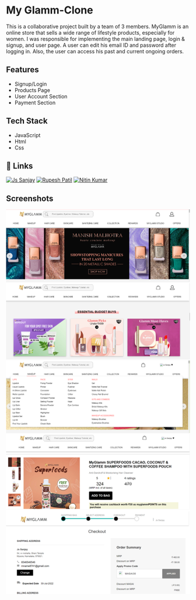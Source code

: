 

# My Glamm-Clone

This is a collaborative project built by a team of 3 members. MyGlamm is an online store that sells a wide range of lifestyle products, especially for women. I was responsible for implementing the main landing page, login & signup, and user page. A user can edit his email ID and password after logging in. Also, the user can access his past and current ongoing orders.


## Features

- Signup/Login
- Products Page
- User Account Section
- Payment Section

## Tech Stack

- JavaScript
- Html
- Css


## 🔗 Links
[![Js Sanjay](https://img.shields.io/badge/Js_Sanjay-000?style=for-the-badge&logo=ko-fi&logoColor=white)](https://sanj1997.github.io/)
[![Rupesh Patil](https://img.shields.io/badge/Rupesh_Patil-000?style=for-the-badge&logo=ko-fi&logoColor=white)](https://rupesh-1711.github.io/)
[![Nitin Kumar](https://img.shields.io/badge/Nitin_Kumar-000?style=for-the-badge&logo=ko-fi&logoColor=white)](https://nitinpal0211.github.io/)


## Screenshots

![App Screenshot](/images/Screenshot%20(209).png)
![App Screenshot](/images/Screenshot%20(210).png)
![App Screenshot](/images/Screenshot%20(211).png)
![App Screenshot](/images/Screenshot%20(213).png)
![App Screenshot](/images/Screenshot%20(215).png)
